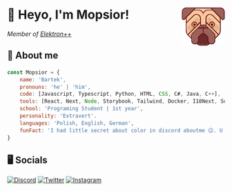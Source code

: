 <h1>👋 Heyo, I'm Mopsior! <img src="https://raw.githubusercontent.com/Mopsior/mopsior/main/assets/pug.png" align="right" alt="logo"></h1>
<p><em>Member of <a href="https://github.com/ElektronPlus">Elektron++</a></em></p>

## 👨 About me

```javascript
const Mopsior = {
    name: 'Bartek',
    pronouns: 'he' | 'him',
    code: [Javascript, Typescript, Python, HTML, CSS, C#, Java, C++],
    tools: [React, Next, Node, Storybook, Tailwind, Docker, I18Next, Supabase, GraphQL, OpenCV, Mediapipe],
    school: 'Programing Student | 1st year',
    personality: 'Extravert'.
    languages: 'Polish, English, German',
    funFact: 'I had little secret about color in discord aboutme 😉. U need to google it.'
}
```

## 🖥️ Socials

[![Discord](https://img.shields.io/badge/Mopsior%237997-%235662f6?style=for-the-badge&logo=discord&logoColor=white)](https://discord.com/users/469481610526457856) [![Twitter](https://img.shields.io/badge/Twitter-%231DA1F2?style=for-the-badge&logo=twitter&logoColor=white)](https://twitter.com/Mopsior) [![Instagram](https://img.shields.io/badge/Instagram-%23d52e85?style=for-the-badge&logo=instagram&logoColor=white)](https://instagram.com/mopsior_dev/)
